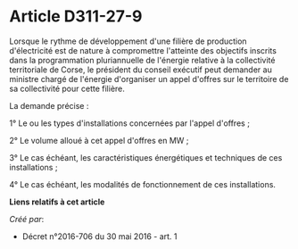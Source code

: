 # Article D311-27-9

Lorsque le rythme de développement d'une filière de production d'électricité est de nature à compromettre l'atteinte des
objectifs inscrits dans la programmation pluriannuelle de l'énergie relative à la collectivité territoriale de Corse, le
président du conseil exécutif peut demander au ministre chargé de l'énergie d'organiser un appel d'offres sur le territoire
de sa collectivité pour cette filière. 

La demande précise : 

1° Le ou les types d'installations concernées par l'appel d'offres ; 

2° Le volume alloué à cet appel d'offres en MW ; 

3° Le cas échéant, les caractéristiques énergétiques et techniques de ces installations ; 

4° Le cas échéant, les modalités de fonctionnement de ces installations.

**Liens relatifs à cet article**

_Créé par_:

  - Décret n°2016-706 du 30 mai 2016 - art. 1
